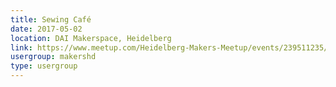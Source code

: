 ```yaml
---
title: Sewing Café
date: 2017-05-02
location: DAI Makerspace, Heidelberg
link: https://www.meetup.com/Heidelberg-Makers-Meetup/events/239511235/
usergroup: makershd
type: usergroup
---
```

